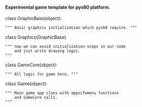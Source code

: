 #### Experimental game template for pys60 platform.

class GraphicBase(object):

    """ Basic graphics initialization which pys60 require. """

class Graphics(GraphicBase)

    """ now we can avoid initialization steps in our code
        and just write drawing logic.
    """

class GameCore(object):

    """ All logic for game here. """

class Game(object):

    """ Main game app class with appuifwmenu functions
        and GameCore calls.
    """